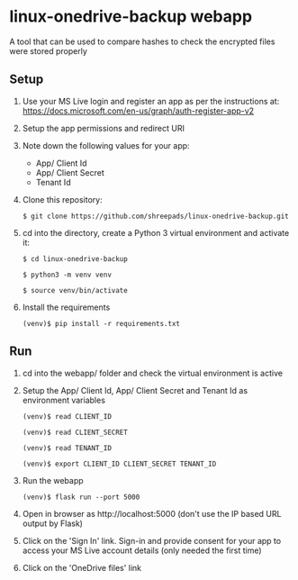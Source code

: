 # linux-onedrive-backup webapp

A tool that can be used to compare hashes to check the encrypted files were stored properly



## Setup

1. Use your MS Live login and register an app as per the instructions at: https://docs.microsoft.com/en-us/graph/auth-register-app-v2

1. Setup the app permissions and redirect URI

1. Note down the following values for your app:
   * App/ Client Id
   * App/ Client Secret
   * Tenant Id

1. Clone this repository:

   `$ git clone https://github.com/shreepads/linux-onedrive-backup.git`
   
1. cd into the directory, create a Python 3 virtual environment and activate it:

   `$ cd linux-onedrive-backup`
   
   `$ python3 -m venv venv`
   
   `$ source venv/bin/activate`
   
1. Install the requirements

   `(venv)$ pip install -r requirements.txt`
   

## Run

1. cd into the webapp/ folder and check the virtual environment is active

1. Setup the App/ Client Id, App/ Client Secret and Tenant Id as environment variables

   `(venv)$ read CLIENT_ID`
   
   `(venv)$ read CLIENT_SECRET`
   
   `(venv)$ read TENANT_ID`
   
   `(venv)$ export CLIENT_ID CLIENT_SECRET TENANT_ID`
   
1. Run the webapp

   `(venv)$ flask run --port 5000`
   
1. Open in browser as http://localhost:5000 (don't use the IP based URL output by Flask)

1. Click on the 'Sign In' link. Sign-in and provide consent for your app to access your
   MS Live account details (only needed the first time)

1. Click on the 'OneDrive files' link

